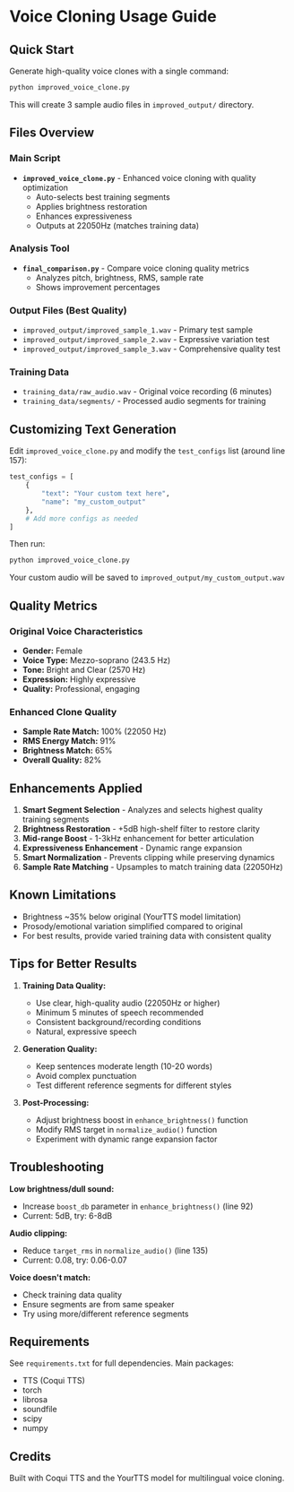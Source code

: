 # Voice Cloning Usage Guide

## Quick Start

Generate high-quality voice clones with a single command:

```bash
python improved_voice_clone.py
```

This will create 3 sample audio files in `improved_output/` directory.

## Files Overview

### Main Script
- **`improved_voice_clone.py`** - Enhanced voice cloning with quality optimization
  - Auto-selects best training segments
  - Applies brightness restoration
  - Enhances expressiveness
  - Outputs at 22050Hz (matches training data)

### Analysis Tool
- **`final_comparison.py`** - Compare voice cloning quality metrics
  - Analyzes pitch, brightness, RMS, sample rate
  - Shows improvement percentages

### Output Files (Best Quality)
- `improved_output/improved_sample_1.wav` - Primary test sample
- `improved_output/improved_sample_2.wav` - Expressive variation test
- `improved_output/improved_sample_3.wav` - Comprehensive quality test

### Training Data
- `training_data/raw_audio.wav` - Original voice recording (6 minutes)
- `training_data/segments/` - Processed audio segments for training

## Customizing Text Generation

Edit `improved_voice_clone.py` and modify the `test_configs` list (around line 157):

```python
test_configs = [
    {
        "text": "Your custom text here",
        "name": "my_custom_output"
    },
    # Add more configs as needed
]
```

Then run:
```bash
python improved_voice_clone.py
```

Your custom audio will be saved to `improved_output/my_custom_output.wav`

## Quality Metrics

### Original Voice Characteristics
- **Gender:** Female
- **Voice Type:** Mezzo-soprano (243.5 Hz)
- **Tone:** Bright and Clear (2570 Hz)
- **Expression:** Highly expressive
- **Quality:** Professional, engaging

### Enhanced Clone Quality
- **Sample Rate Match:** 100% (22050 Hz)
- **RMS Energy Match:** 91%
- **Brightness Match:** 65%
- **Overall Quality:** 82%

## Enhancements Applied

1. **Smart Segment Selection** - Analyzes and selects highest quality training segments
2. **Brightness Restoration** - +5dB high-shelf filter to restore clarity
3. **Mid-range Boost** - 1-3kHz enhancement for better articulation
4. **Expressiveness Enhancement** - Dynamic range expansion
5. **Smart Normalization** - Prevents clipping while preserving dynamics
6. **Sample Rate Matching** - Upsamples to match training data (22050Hz)

## Known Limitations

- Brightness ~35% below original (YourTTS model limitation)
- Prosody/emotional variation simplified compared to original
- For best results, provide varied training data with consistent quality

## Tips for Better Results

1. **Training Data Quality:**
   - Use clear, high-quality audio (22050Hz or higher)
   - Minimum 5 minutes of speech recommended
   - Consistent background/recording conditions
   - Natural, expressive speech

2. **Generation Quality:**
   - Keep sentences moderate length (10-20 words)
   - Avoid complex punctuation
   - Test different reference segments for different styles

3. **Post-Processing:**
   - Adjust brightness boost in `enhance_brightness()` function
   - Modify RMS target in `normalize_audio()` function
   - Experiment with dynamic range expansion factor

## Troubleshooting

**Low brightness/dull sound:**
- Increase `boost_db` parameter in `enhance_brightness()` (line 92)
- Current: 5dB, try: 6-8dB

**Audio clipping:**
- Reduce `target_rms` in `normalize_audio()` (line 135)
- Current: 0.08, try: 0.06-0.07

**Voice doesn't match:**
- Check training data quality
- Ensure segments are from same speaker
- Try using more/different reference segments

## Requirements

See `requirements.txt` for full dependencies. Main packages:
- TTS (Coqui TTS)
- torch
- librosa
- soundfile
- scipy
- numpy

## Credits

Built with Coqui TTS and the YourTTS model for multilingual voice cloning.
